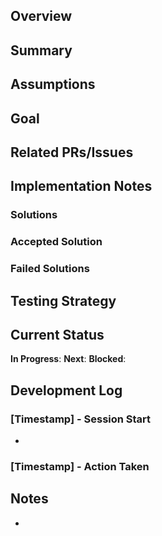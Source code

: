 ## Overview
<!-- One-paragraph description of what we are trying to do -->

## Summary
<!-- High level summary of what was done and accepted solution -->

## Assumptions
<!-- What are some assumptions we are making for this project -->

## Goal
<!-- What are we trying to accomplish? -->

## Related PRs/Issues
<!-- Link to Github issues, PRs, other info -->

## Implementation Notes
<!-- Technical details, approach, key files -->

### Solutions
<!-- List all options with pros, cons, recommendations -->

### Accepted Solution
<!-- List the solution that will meet our goal -->

### Failed Solutions
<!-- List attempts at solving the problem we have tried that have failed -->

## Testing Strategy
<!-- High-level testing approach: what types of tests, test boundaries, edge cases to consider -->
<!-- NOT the implementation details - just the strategy -->

## Current Status
<!-- What's done, in progress, not started, what's blocked -->
**In Progress**:
**Next**:
**Blocked**:

## Development Log
<!-- Real-time updates of what's being done, discoveries, etc. -->
<!-- Update before each major action (git operations, file changes, etc.) -->

### [Timestamp] - Session Start
- 

### [Timestamp] - Action Taken

## Notes
<!-- Additional context, information, details used -->
-